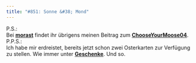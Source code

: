 ```yaml
---
title: "#851: Sonne &#38; Mond"
---
```

 
P.S.:<br /> Bei <a href="http://morast.twoday.net/stories/4624524/"><strong>morast</strong></a> findet ihr übrigens meinen Beitrag zum <a href="http://uarrr.org/blog/13-01-2008/cym004-arrr/"><strong>ChooseYourMoose04</strong></a>.
P.P.S.: <br />Ich habe mir erdreistet, bereits jetzt schon zwei Osterkarten zur Verfügung zu stellen. Wie immer unter <a href="http://www.fonflatter.de/geschenke"><strong>Geschenke</strong></a>.
Und so.

